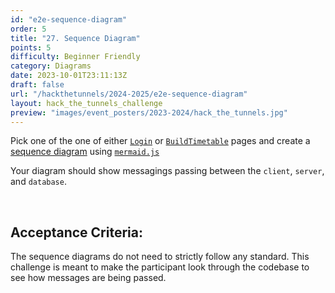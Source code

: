 ```yaml
---
id: "e2e-sequence-diagram"
order: 5
title: "27. Sequence Diagram"
points: 5
difficulty: Beginner Friendly
category: Diagrams
date: 2023-10-01T23:11:13Z
draft: false
url: "/hackthetunnels/2024-2025/e2e-sequence-diagram"
layout: hack_the_tunnels_challenge
preview: "images/event_posters/2023-2024/hack_the_tunnels.jpg"
---
```


Pick one of the one of either [`Login`](https://github.com/CarletonComputerScienceSociety/hack-the-tunnels-starter-2024/blob/main/client/src/pages/Login/Login.tsx) or [`BuildTimetable`](https://github.com/CarletonComputerScienceSociety/hack-the-tunnels-starter-2024/blob/main/client/src/pages/BuildTimetable/BuildTimetable.tsx) pages and create a [sequence diagram](https://agilemodeling.com/artifacts/sequencediagram.htm) using [`mermaid.js`](https://mermaid.js.org/syntax/sequenceDiagram.html)

Your diagram should show messagings passing between the `client`, `server`, and `database`.

<br/>

## Acceptance Criteria:

The sequence diagrams do not need to strictly follow any standard. This challenge is meant to make the participant look through the codebase to see how messages are being passed.
